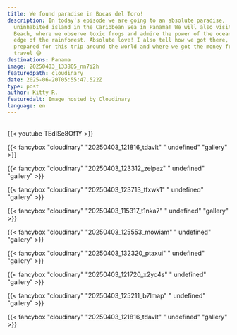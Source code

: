 ```yaml
---
title: We found paradise in Bocas del Toro!
description: In today's episode we are going to an absolute paradise,
  uninhabited island in the Caribbean Sea in Panama! We will also visit Red Frog
  Beach, where we observe toxic frogs and admire the power of the ocean at the
  edge of the rainforest. Absolute love! I also tell how we got there, how I
  prepared for this trip around the world and where we got the money from to
  travel 😅
destinations: Panama
image: 20250403_133805_nn7i2h
featuredpath: cloudinary
date: 2025-06-20T05:55:47.522Z
type: post
author: Kitty R.
featuredalt: Image hosted by Cloudinary
language: en
---
```

<br>{{< youtube TEdISe8Of1Y >}}</br>

{{< fancybox "cloudinary" "20250403_121816_tdavlt" "  undefined" "gallery" >}}

{{< fancybox "cloudinary" "20250403_123312_zelpez" "  undefined" "gallery" >}}

{{< fancybox "cloudinary" "20250403_123713_tfxwk1" "  undefined" "gallery" >}}

{{< fancybox "cloudinary" "20250403_115317_t1nka7" "  undefined" "gallery" >}}

{{< fancybox "cloudinary" "20250403_125553_mowiam" "  undefined" "gallery" >}}

{{< fancybox "cloudinary" "20250403_132320_ptaxui" "  undefined" "gallery" >}}

{{< fancybox "cloudinary" "20250403_121720_x2yc4s" "  undefined" "gallery" >}}

{{< fancybox "cloudinary" "20250403_125211_b7lmap" "  undefined" "gallery" >}}

{{< fancybox "cloudinary" "20250403_121816_tdavlt" "  undefined" "gallery" >}}